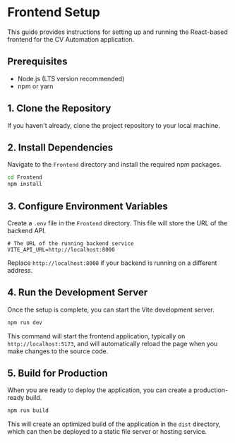 # Frontend Setup

This guide provides instructions for setting up and running the React-based frontend for the CV Automation application.

## Prerequisites

-   Node.js (LTS version recommended)
-   npm or yarn

## 1. Clone the Repository

If you haven't already, clone the project repository to your local machine.

## 2. Install Dependencies

Navigate to the `Frontend` directory and install the required npm packages.

```bash
cd Frontend
npm install
```

## 3. Configure Environment Variables

Create a `.env` file in the `Frontend` directory. This file will store the URL of the backend API.

```env
# The URL of the running backend service
VITE_API_URL=http://localhost:8000
```

Replace `http://localhost:8000` if your backend is running on a different address.

## 4. Run the Development Server

Once the setup is complete, you can start the Vite development server.

```bash
npm run dev
```

This command will start the frontend application, typically on `http://localhost:5173`, and will automatically reload the page when you make changes to the source code.

## 5. Build for Production

When you are ready to deploy the application, you can create a production-ready build.

```bash
npm run build
```

This will create an optimized build of the application in the `dist` directory, which can then be deployed to a static file server or hosting service.
